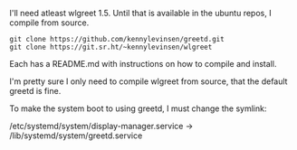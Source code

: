 I'll need atleast wlgreet 1.5.  Until that is available in the ubuntu
repos, I compile from source.

    git clone https://github.com/kennylevinsen/greetd.git
    git clone https://git.sr.ht/~kennylevinsen/wlgreet

Each has a README.md with instructions on how to compile and install.

I'm pretty sure I only need to compile wlgreet from source, that the
default greetd is fine.

To make the system boot to using greetd, I must change the symlink:

  /etc/systemd/system/display-manager.service
  ->
  /lib/systemd/system/greetd.service
